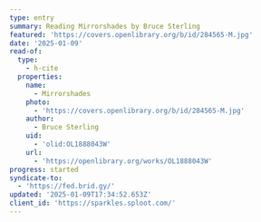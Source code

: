 ```yaml
---
type: entry
summary: Reading Mirrorshades by Bruce Sterling
featured: 'https://covers.openlibrary.org/b/id/284565-M.jpg'
date: '2025-01-09'
read-of:
  type:
    - h-cite
  properties:
    name:
      - Mirrorshades
    photo:
      - 'https://covers.openlibrary.org/b/id/284565-M.jpg'
    author:
      - Bruce Sterling
    uid:
      - 'olid:OL1888043W'
    url:
      - 'https://openlibrary.org/works/OL1888043W'
progress: started
syndicate-to:
  - 'https://fed.brid.gy/'
updated: '2025-01-09T17:34:52.653Z'
client_id: 'https://sparkles.sploot.com/'
---
```


